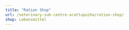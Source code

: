 ```yaml
---
title: "Ration Shop"
url: /veterinary-sub-centre-arattupuzha/ration-shop/
shop: Lebensmittel
---
```

